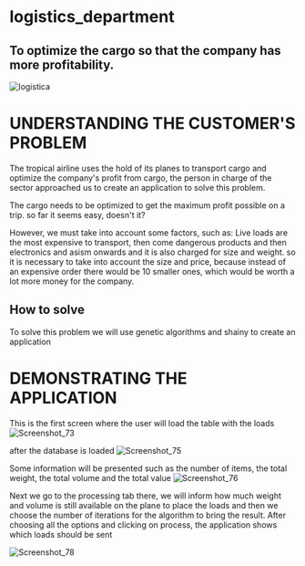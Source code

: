 # logistics_department
## To optimize the cargo so that the company has more profitability.

![logistica](https://user-images.githubusercontent.com/55574172/102757943-c9fa4980-4350-11eb-868e-2cbf66b1c9b5.jpg)


# UNDERSTANDING THE CUSTOMER'S PROBLEM


The tropical airline uses the hold of its planes to transport cargo and optimize the company's profit from cargo, the person in charge of the sector approached us to create an application to solve this problem.

The cargo needs to be optimized to get the maximum profit possible on a trip.
so far it seems easy, doesn't it?

However, we must take into account some factors, such as:
Live loads are the most expensive to transport, then come dangerous products and then electronics and asism onwards and it is also charged for size and weight. so it is necessary to take into account the size and price, because instead of an expensive order there would be 10 smaller ones, which would be worth a lot more money for the company.


## How to solve

To solve this problem we will use genetic algorithms and shainy to create an application


# DEMONSTRATING THE APPLICATION

This is the first screen where the user will load the table with the loads
![Screenshot_73](https://user-images.githubusercontent.com/55574172/102760570-77229100-4354-11eb-8fe7-0ff2d01bd3af.png)



after the database is loaded
![Screenshot_75](https://user-images.githubusercontent.com/55574172/102760903-f1531580-4354-11eb-88e1-378a55f15be3.png)


Some information will be presented such as the number of items, the total weight, the total volume and the total value
![Screenshot_76](https://user-images.githubusercontent.com/55574172/102761100-35461a80-4355-11eb-8f75-4267b974869c.png)


Next we go to the processing tab there, we will inform how much weight and volume is still available on the plane to place the loads and then we choose the number of iterations for the algorithm to bring the result.
After choosing all the options and clicking on process, the application shows which loads should be sent

![Screenshot_78](https://user-images.githubusercontent.com/55574172/102761806-2ca21400-4356-11eb-8c7b-9fa311776ace.png)

